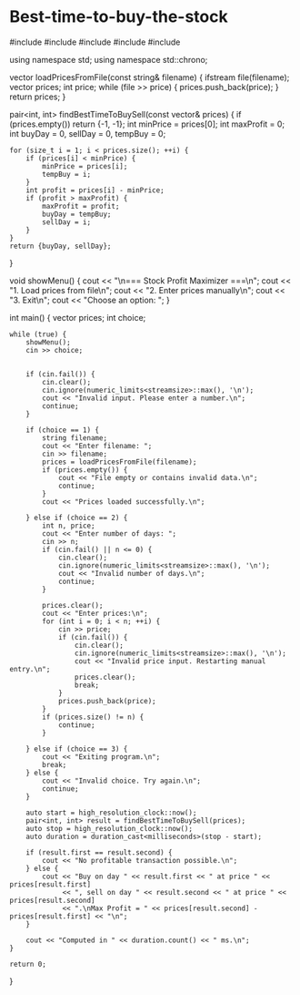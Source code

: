 # Best-time-to-buy-the-stock
#include <iostream>
#include <vector>
#include <fstream>
#include <limits>
#include <chrono>

using namespace std;
using namespace std::chrono;

vector<int> loadPricesFromFile(const string& filename) {
    ifstream file(filename);
    vector<int> prices;
    int price;
    while (file >> price) {
        prices.push_back(price);
    }
    return prices;
}

pair<int, int> findBestTimeToBuySell(const vector<int>& prices) {
    if (prices.empty()) return {-1, -1};
    int minPrice = prices[0];
    int maxProfit = 0;
    int buyDay = 0, sellDay = 0, tempBuy = 0;

    for (size_t i = 1; i < prices.size(); ++i) {
        if (prices[i] < minPrice) {
            minPrice = prices[i];
            tempBuy = i;
        }
        int profit = prices[i] - minPrice;
        if (profit > maxProfit) {
            maxProfit = profit;
            buyDay = tempBuy;
            sellDay = i;
        }
    }
    return {buyDay, sellDay};
}

void showMenu() {
    cout << "\n=== Stock Profit Maximizer ===\n";
    cout << "1. Load prices from file\n";
    cout << "2. Enter prices manually\n";
    cout << "3. Exit\n";
    cout << "Choose an option: ";
}

int main() {
    vector<int> prices;
    int choice;

    while (true) {
        showMenu();
        cin >> choice;

    
        if (cin.fail()) {
            cin.clear(); 
            cin.ignore(numeric_limits<streamsize>::max(), '\n'); 
            cout << "Invalid input. Please enter a number.\n";
            continue;
        }

        if (choice == 1) {
            string filename;
            cout << "Enter filename: ";
            cin >> filename;
            prices = loadPricesFromFile(filename);
            if (prices.empty()) {
                cout << "File empty or contains invalid data.\n";
                continue;
            }
            cout << "Prices loaded successfully.\n";

        } else if (choice == 2) {
            int n, price;
            cout << "Enter number of days: ";
            cin >> n;
            if (cin.fail() || n <= 0) {
                cin.clear();
                cin.ignore(numeric_limits<streamsize>::max(), '\n');
                cout << "Invalid number of days.\n";
                continue;
            }

            prices.clear();
            cout << "Enter prices:\n";
            for (int i = 0; i < n; ++i) {
                cin >> price;
                if (cin.fail()) {
                    cin.clear();
                    cin.ignore(numeric_limits<streamsize>::max(), '\n');
                    cout << "Invalid price input. Restarting manual entry.\n";
                    prices.clear();
                    break;
                }
                prices.push_back(price);
            }
            if (prices.size() != n) {
                continue; 
            }

        } else if (choice == 3) {
            cout << "Exiting program.\n";
            break;
        } else {
            cout << "Invalid choice. Try again.\n";
            continue;
        }

        auto start = high_resolution_clock::now();
        pair<int, int> result = findBestTimeToBuySell(prices);
        auto stop = high_resolution_clock::now();
        auto duration = duration_cast<milliseconds>(stop - start);

        if (result.first == result.second) {
            cout << "No profitable transaction possible.\n";
        } else {
            cout << "Buy on day " << result.first << " at price " << prices[result.first]
                 << ", sell on day " << result.second << " at price " << prices[result.second]
                 << ".\nMax Profit = " << prices[result.second] - prices[result.first] << "\n";
        }

        cout << "Computed in " << duration.count() << " ms.\n";
    }

    return 0;
}
